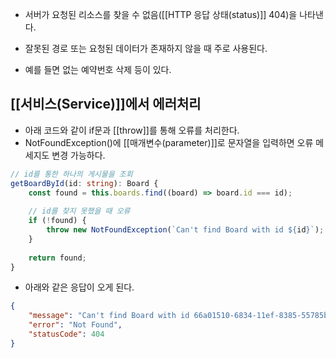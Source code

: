 - 서버가 요청된 리소스를 찾을 수 없음([[HTTP 응답 상태(status)]] 404)을 나타낸다.

- 잘못된 경로 또는 요청된 데이터가 존재하지 않을 때 주로 사용된다.

- 예를 들면 없는 예약번호 삭제 등이 있다.


## [[서비스(Service)]]에서 에러처리

- 아래 코드와 같이 if문과 [[throw]]를 통해 오류를 처리한다.
- NotFoundException()에 [[매개변수(parameter)]]로 문자열을 입력하면 오류 메세지도 변경 가능하다.

```ts
// id를 통한 하나의 게시물을 조회  
getBoardById(id: string): Board {  
    const found = this.boards.find((board) => board.id === id); 
	  
    // id를 찾지 못했을 때 오류  
	if (!found) {  
	    throw new NotFoundException(`Can't find Board with id ${id}`);  
	}
	  
    return found;  
}
```

- 아래와 같은 응답이 오게 된다.

```json
{
	"message": "Can't find Board with id 66a01510-6834-11ef-8385-55785b8632ce",
	"error": "Not Found",
	"statusCode": 404
}
```